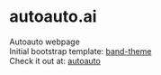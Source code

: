 # autoauto.ai
Autoauto webpage  
Initial bootstrap template: [band-theme](http://www.w3schools.com/bootstrap/tryit.asp?filename=trybs_theme_band_complete&stacked=h)  
Check it out at: [autoauto](http://autoauto.ai/)  
